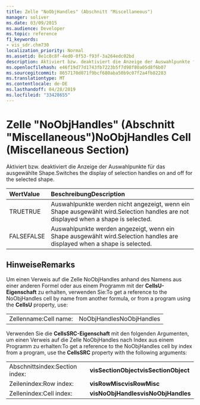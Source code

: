 ```yaml
---
title: Zelle "NoObjHandles" (Abschnitt "Miscellaneous")
manager: soliver
ms.date: 03/09/2015
ms.audience: Developer
ms.topic: reference
f1_keywords:
- vis_sdr.chm730
localization_priority: Normal
ms.assetid: 8e1c8c8f-4ed0-0f53-f93f-3a264edc02bd
description: Aktiviert bzw. deaktiviert die Anzeige der Auswahlpunkte für das ausgewählte Shape.
ms.openlocfilehash: e46f19d77d1743fb7223b5f7d98f80a05d8f6b07
ms.sourcegitcommit: 8657170d071f9bcf680aba50b9c07f2a4fb82283
ms.translationtype: MT
ms.contentlocale: de-DE
ms.lasthandoff: 04/28/2019
ms.locfileid: "33428655"
---
```

# <a name="noobjhandles-cell-miscellaneous-section"></a><span data-ttu-id="dc616-103">Zelle "NoObjHandles" (Abschnitt "Miscellaneous")</span><span class="sxs-lookup"><span data-stu-id="dc616-103">NoObjHandles Cell (Miscellaneous Section)</span></span>

<span data-ttu-id="dc616-104">Aktiviert bzw. deaktiviert die Anzeige der Auswahlpunkte für das ausgewählte Shape.</span><span class="sxs-lookup"><span data-stu-id="dc616-104">Switches the display of selection handles on and off for the selected shape.</span></span>
  
|<span data-ttu-id="dc616-105">**Wert**</span><span class="sxs-lookup"><span data-stu-id="dc616-105">**Value**</span></span>|<span data-ttu-id="dc616-106">**Beschreibung**</span><span class="sxs-lookup"><span data-stu-id="dc616-106">**Description**</span></span>|
|:-----|:-----|
| <span data-ttu-id="dc616-107">TRUE</span><span class="sxs-lookup"><span data-stu-id="dc616-107">TRUE</span></span>  <br/> | <span data-ttu-id="dc616-108">Auswahlpunkte werden nicht angezeigt, wenn ein Shape ausgewählt wird.</span><span class="sxs-lookup"><span data-stu-id="dc616-108">Selection handles are not displayed when a shape is selected.</span></span>  <br/> |
| <span data-ttu-id="dc616-109">FALSE</span><span class="sxs-lookup"><span data-stu-id="dc616-109">FALSE</span></span>  <br/> | <span data-ttu-id="dc616-110">Auswahlpunkte werden angezeigt, wenn ein Shape ausgewählt wird.</span><span class="sxs-lookup"><span data-stu-id="dc616-110">Selection handles are displayed when a shape is selected.</span></span>  <br/> |
   
## <a name="remarks"></a><span data-ttu-id="dc616-111">Hinweise</span><span class="sxs-lookup"><span data-stu-id="dc616-111">Remarks</span></span>

<span data-ttu-id="dc616-112">Um einen Verweis auf die Zelle NoObjHandles anhand des Namens aus einer anderen Formel oder aus einem Programm mit der **CellsU-Eigenschaft** zu erhalten, verwenden Sie:</span><span class="sxs-lookup"><span data-stu-id="dc616-112">To get a reference to the NoObjHandles cell by name from another formula, or from a program using the **CellsU** property, use:</span></span> 
  
|||
|:-----|:-----|
| <span data-ttu-id="dc616-113">Zellenname:</span><span class="sxs-lookup"><span data-stu-id="dc616-113">Cell name:</span></span>  <br/> | <span data-ttu-id="dc616-114">NoObjHandles</span><span class="sxs-lookup"><span data-stu-id="dc616-114">NoObjHandles</span></span>  <br/> |
   
<span data-ttu-id="dc616-115">Verwenden Sie die **CellsSRC-Eigenschaft** mit den folgenden Argumenten, um einen Verweis auf die Zelle NoObjHandles nach Index aus einem Programm zu erhalten:</span><span class="sxs-lookup"><span data-stu-id="dc616-115">To get a reference to the NoObjHandles cell by index from a program, use the **CellsSRC** property with the following arguments:</span></span> 
  
|||
|:-----|:-----|
| <span data-ttu-id="dc616-116">Abschnittsindex:</span><span class="sxs-lookup"><span data-stu-id="dc616-116">Section index:</span></span>  <br/> |<span data-ttu-id="dc616-117">**visSectionObject**</span><span class="sxs-lookup"><span data-stu-id="dc616-117">**visSectionObject**</span></span> <br/> |
| <span data-ttu-id="dc616-118">Zeilenindex:</span><span class="sxs-lookup"><span data-stu-id="dc616-118">Row index:</span></span>  <br/> |<span data-ttu-id="dc616-119">**visRowMisc**</span><span class="sxs-lookup"><span data-stu-id="dc616-119">**visRowMisc**</span></span> <br/> |
| <span data-ttu-id="dc616-120">Zellenindex:</span><span class="sxs-lookup"><span data-stu-id="dc616-120">Cell index:</span></span>  <br/> |<span data-ttu-id="dc616-121">**visNoObjHandles**</span><span class="sxs-lookup"><span data-stu-id="dc616-121">**visNoObjHandles**</span></span> <br/> |
   

